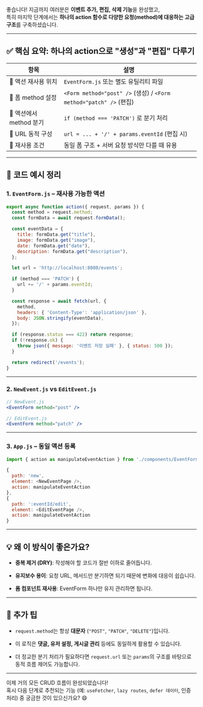 좋습니다! 지금까지 여러분은 **이벤트 추가, 편집, 삭제 기능**을 완성했고,  
특히 마지막 단계에서는 **하나의 action 함수로 다양한 요청(method)에 대응하는 고급 구조**를 구축하셨습니다.

---

## ✅ 핵심 요약: 하나의 action으로 "생성"과 "편집" 다루기

|항목|설명|
|---|---|
|📁 액션 재사용 위치|`EventForm.js` 또는 별도 유틸리티 파일|
|🔁 폼 method 설정|`<Form method="post" />` (생성) / `<Form method="patch" />` (편집)|
|🧠 액션에서 method 분기|`if (method === 'PATCH')` 로 분기 처리|
|🔁 URL 동적 구성|`url = ... + '/' + params.eventId` (편집 시)|
|🔄 재사용 조건|동일 폼 구조 + 서버 요청 방식만 다를 때 유용|

---

## 📌 코드 예시 정리

### 1. `EventForm.js` – 재사용 가능한 액션

```js
export async function action({ request, params }) {
  const method = request.method;
  const formData = await request.formData();

  const eventData = {
    title: formData.get("title"),
    image: formData.get("image"),
    date: formData.get("date"),
    description: formData.get("description"),
  };

  let url = 'http://localhost:8080/events';

  if (method === 'PATCH') {
    url += '/' + params.eventId;
  }

  const response = await fetch(url, {
    method,
    headers: { 'Content-Type': 'application/json' },
    body: JSON.stringify(eventData),
  });

  if (response.status === 422) return response;
  if (!response.ok) {
    throw json({ message: '이벤트 저장 실패' }, { status: 500 });
  }

  return redirect('/events');
}
```

---

### 2. `NewEvent.js` vs `EditEvent.js`

```jsx
// NewEvent.js
<EventForm method="post" />

// EditEvent.js
<EventForm method="patch" />
```

---

### 3. `App.js` – 동일 액션 등록

```js
import { action as manipulateEventAction } from './components/EventForm';

{
  path: 'new',
  element: <NewEventPage />,
  action: manipulateEventAction
},
{
  path: ':eventId/edit',
  element: <EditEventPage />,
  action: manipulateEventAction
}
```

---

## 💡 왜 이 방식이 좋은가요?

- **중복 제거 (DRY)**: 작성해야 할 코드가 절반 이하로 줄어듭니다.
    
- **유지보수 용이**: 요청 URL, 메서드만 분기하면 되기 때문에 변화에 대응이 쉽습니다.
    
- **폼 컴포넌트 재사용**: EventForm 하나만 유지 관리하면 됩니다.
    

---

## 🧠 추가 팁

- `request.method`는 항상 **대문자** (`"POST"`, `"PATCH"`, `"DELETE"`)입니다.
    
- 이 로직은 **댓글, 유저 설정, 게시글 관리** 등에도 동일하게 활용할 수 있습니다.
    
- 더 정교한 분기 처리가 필요하다면 `request.url` 또는 `params`의 구조를 바탕으로 동적 흐름 제어도 가능합니다.
    

---

이제 거의 모든 CRUD 흐름이 완성되었습니다!  
혹시 다음 단계로 추천되는 기능 (예: `useFetcher`, `lazy routes`, `defer 데이터`, 인증 처리) 중 궁금한 것이 있으신가요? 😄